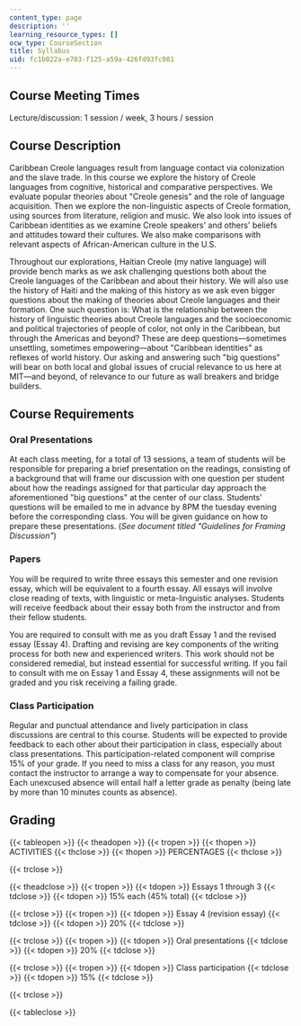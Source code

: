 ```yaml
---
content_type: page
description: ''
learning_resource_types: []
ocw_type: CourseSection
title: Syllabus
uid: fc1b022a-e703-f125-a59a-426fd93fc081
---
```


Course Meeting Times
--------------------

Lecture/discussion: 1 session / week, 3 hours / session

Course Description
------------------

Caribbean Creole languages result from language contact via colonization and the slave trade. In this course we explore the history of Creole languages from cognitive, historical and comparative perspectives. We evaluate popular theories about "Creole genesis" and the role of language acquisition. Then we explore the non-linguistic aspects of Creole formation, using sources from literature, religion and music. We also look into issues of Caribbean identities as we examine Creole speakers' and others' beliefs and attitudes toward their cultures. We also make comparisons with relevant aspects of African-American culture in the U.S.

Throughout our explorations, Haitian Creole (my native language) will provide bench marks as we ask challenging questions both about the Creole languages of the Caribbean and about their history. We will also use the history of Haiti and the making of this history as we ask even bigger questions about the making of theories about Creole languages and their formation. One such question is: What is the relationship between the history of linguistic theories about Creole languages and the socioeconomic and political trajectories of people of color, not only in the Caribbean, but through the Americas and beyond? These are deep questions—sometimes unsettling, sometimes empowering—about "Caribbean identities" as reflexes of world history. Our asking and answering such "big questions" will bear on both local and global issues of crucial relevance to us here at MIT—and beyond, of relevance to our future as wall breakers and bridge builders.

Course Requirements
-------------------

### Oral Presentations

At each class meeting, for a total of 13 sessions, a team of students will be responsible for preparing a brief presentation on the readings, consisting of a background that will frame our discussion with one question per student about how the readings assigned for that particular day approach the aforementioned "big questions" at the center of our class. Students' questions will be emailed to me in advance by 8PM the tuesday evening before the corresponding class. You will be given guidance on how to prepare these presentations. (_See document titled "Guidelines for Framing Discussion"_)

### Papers

You will be required to write three essays this semester and one revision essay, which will be equivalent to a fourth essay. All essays will involve close reading of texts, with linguistic or meta-linguistic analyses. Students will receive feedback about their essay both from the instructor and from their fellow students.

You are required to consult with me as you draft Essay 1 and the revised essay (Essay 4). Drafting and revising are key components of the writing process for both new and experienced writers. This work should not be considered remedial, but instead essential for successful writing. If you fail to consult with me on Essay 1 and Essay 4, these assignments will not be graded and you risk receiving a failing grade. 

### Class Participation

Regular and punctual attendance and lively participation in class discussions are central to this course. Students will be expected to provide feedback to each other about their participation in class, especially about class presentations. This participation-related component will comprise 15% of your grade. If you need to miss a class for any reason, you must contact the instructor to arrange a way to compensate for your absence. Each unexcused absence will entail half a letter grade as penalty (being late by more than 10 minutes counts as absence).

Grading
-------

{{< tableopen >}}
{{< theadopen >}}
{{< tropen >}}
{{< thopen >}}
ACTIVITIES
{{< thclose >}}
{{< thopen >}}
PERCENTAGES
{{< thclose >}}

{{< trclose >}}

{{< theadclose >}}
{{< tropen >}}
{{< tdopen >}}
Essays 1 through 3
{{< tdclose >}}
{{< tdopen >}}
15% each (45% total)
{{< tdclose >}}

{{< trclose >}}
{{< tropen >}}
{{< tdopen >}}
Essay 4 (revision essay)
{{< tdclose >}}
{{< tdopen >}}
20%
{{< tdclose >}}

{{< trclose >}}
{{< tropen >}}
{{< tdopen >}}
Oral presentations
{{< tdclose >}}
{{< tdopen >}}
20%
{{< tdclose >}}

{{< trclose >}}
{{< tropen >}}
{{< tdopen >}}
Class participation
{{< tdclose >}}
{{< tdopen >}}
15%
{{< tdclose >}}

{{< trclose >}}

{{< tableclose >}}